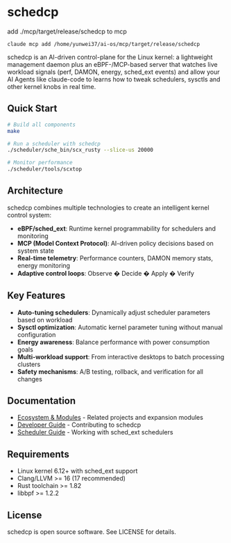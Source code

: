 # schedcp

add ./mcp/target/release/schedcp to mcp

```
claude mcp add /home/yunwei37/ai-os/mcp/target/release/schedcp
```

schedcp is an AI-driven control-plane for the Linux kernel: a lightweight management daemon plus an eBPF-/MCP-based server that watches live workload signals (perf, DAMON, energy, sched_ext events) and allow your AI Agents like claude-code to learns how to tweak schedulers, sysctls and other kernel knobs in real time.

## Quick Start

```bash
# Build all components
make

# Run a scheduler with schedcp
./scheduler/sche_bin/scx_rusty --slice-us 20000

# Monitor performance
./scheduler/tools/scxtop
```

## Architecture

schedcp combines multiple technologies to create an intelligent kernel control system:

- **eBPF/sched_ext**: Runtime kernel programmability for schedulers and monitoring
- **MCP (Model Context Protocol)**: AI-driven policy decisions based on system state
- **Real-time telemetry**: Performance counters, DAMON memory stats, energy monitoring
- **Adaptive control loops**: Observe � Decide � Apply � Verify

## Key Features

- **Auto-tuning schedulers**: Dynamically adjust scheduler parameters based on workload
- **Sysctl optimization**: Automatic kernel parameter tuning without manual configuration
- **Energy awareness**: Balance performance with power consumption goals
- **Multi-workload support**: From interactive desktops to batch processing clusters
- **Safety mechanisms**: A/B testing, rollback, and verification for all changes

## Documentation

- [Ecosystem & Modules](kerncp-docs/related-and-modules.md) - Related projects and expansion modules
- [Developer Guide](scheduler/scx/DEVELOPER_GUIDE.md) - Contributing to schedcp
- [Scheduler Guide](CLAUDE.md) - Working with sched_ext schedulers

## Requirements

- Linux kernel 6.12+ with sched_ext support
- Clang/LLVM >= 16 (17 recommended)
- Rust toolchain >= 1.82
- libbpf >= 1.2.2

## License

schedcp is open source software. See LICENSE for details.
